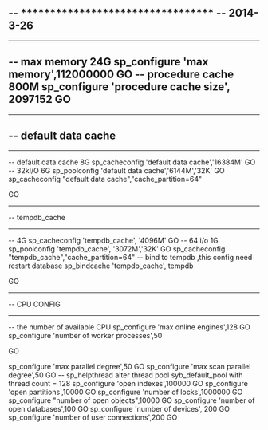 -- *********************************
-- 2014-3-26
--
*********************************
-- max memory 24G
sp_configure 'max
memory',112000000
GO
-- procedure cache 800M
sp_configure 'procedure
cache size', 2097152
GO
--
*********************************
-- default data cache
--
*********************************
-- default data cache 8G
sp_cacheconfig 'default data
cache','16384M'
GO
-- 32kI/O 6G
sp_poolconfig 'default data
cache','6144M','32K'
GO
sp_cacheconfig "default
data cache","cache_partition=64"

GO

*********************************
-- tempdb_cache

*********************************
-- 4G
sp_cacheconfig
'tempdb_cache', '4096M'
GO
-- 64 i/o 1G
sp_poolconfig
'tempdb_cache', '3072M','32K'
GO
sp_cacheconfig
"tempdb_cache","cache_partition=64"
-- bind to tempdb ,this
config need restart database
sp_bindcache 'tempdb_cache',
tempdb

GO

*********************************
-- CPU CONFIG

*********************************
-- the number of available
CPU
sp_configure 'max online
engines',128
GO
sp_configure 'number of
worker processes',50

GO

sp_configure 'max parallel
degree',50
GO
sp_configure 'max scan
parallel degree',50
GO
-- sp_helpthread
alter thread pool
syb_default_pool with thread count = 128
sp_configure 'open
indexes',100000
GO
sp_configure 'open
partitions',10000
GO
sp_configure 'number of
locks',1000000
GO
sp_configure "number of
open objects",10000
GO
sp_configure 'number of open
databases',100
GO
sp_configure 'number of
devices', 200
GO
sp_configure 'number of user
connections',200
GO